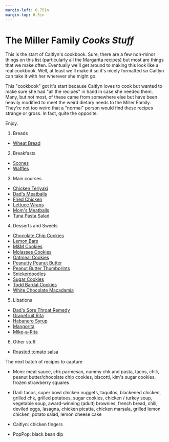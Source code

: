 ```yaml
---
margin-left: 0.75in
margin-top: 0.5in
---
```


# The Miller Family _Cooks Stuff_

This is the start of Caitlyn's cookbook. Sure, there are a few non-minor things on this list (particularly all the Margarita recipes) but most are things that we make often. Eventually
we'll get around to making this look like a real cookbook. Well, at least we'll make it so
it's nicely formatted so Caitlyn can take it with her wherever she might go.

This "cookbook" got it's start because Caitlyn loves to cook but wanted to make sure she
had "all the recipes" in hand in case she needed them. Many, but not most, of these came
from somewhere else but have been heavily modified to meet the weird dietary needs to the
Miller Family. They're not too weird that a "normal" person would find these recipes
strange or gross. In fact, quite the opposite.

Enjoy.

1. Breads

- [Wheat Bread](wheat-bread.pdf)

2. Breakfasts

- [Scones](scones.pdf)
- [Waffles](waffles.pdf)

3. Main courses

- [Chicken Teriyaki](chicken-teriyaki.pdf)
- [Dad's Meatballs](dads-meatballs.pdf)
- [Fried Chicken](fried-chicken.pdf)
- [Lettuce Wraps](lettuce-wraps.pdf)
- [Mom's Meatballs](moms-meatballs.pdf)
- [Tuna Pasta Salad](tuna-pasta-salad.pdf)

4. Desserts and Sweets

- [Chocolate Chip Cookies](chocolate-chip.pdf)
- [Lemon Bars](lemon-bars.pdf)
- [M&M Cookies](m-and-m-cookies.pdf)
- [Molasses Cookies](molasses-cookies.pdf)
- [Oatmeal Cookies](oatmeal-cookies.pdf)
- [Peanutty Peanut Butter](peanut-butter.pdf)
- [Peanut Butter Thumbprints](peanut-butter-thumbprints.pdf)
- [Snickerdoodles](snickerdoodles.pdf)
- [Sugar Cookies](sugar-cookies.pdf)
- [Todd Bardal Cookies](todd-bardal.pdf)
- [White Chocolate Macadamia](white-choco-macadamia.pdf)

5. Libations

- [Dad's Sore Throat Remedy](hot-toddy.pdf)
- [Grapefruit Rita](grapefruit-rita.pdf)
- [Habanero Syrup](habanero-syrup.pdf)
- [Mangorita](mango-rita.pdf)
- [Mike-a-Rita](mike-a-rita.pdf)

6. Other stuff

- [Roasted tomato salsa](salsa.pdf)

The next batch of recipes to capture

- Mom: meat sauce, chk parmesan, nummy chk and pasta, tacos, chili, peanut butter/chocolate chip cookies, biscotti, kim's sugar cookies, frozen strawberry squares

- Dad: tacos, super bowl chicken nuggets, taquitos, blackened chicken, grilled chk, grilled potatoes, sugar cookies, chicken / turkey soup, vegetable soup, award-winning (adult) brownies, french bread, chili, deviled eggs, lasagna, chicken picatta, chicken marsala, grilled lemon chicken, potato salad, lemon cheese cake

- Caitlyn: chicken fingers

- PopPop: black bean dip

<!-- ls *.tex | sort | sed -r 's/.tex//;s/([-a-z]+)/* [\1](\1.pdf)/' >> readme.md -->

<!--
  pandoc -o table-of-contents.pdf -f markdown+inline_notes+yaml_metadata_block+fancy_lists --standalone -t latex readme.md
-->
